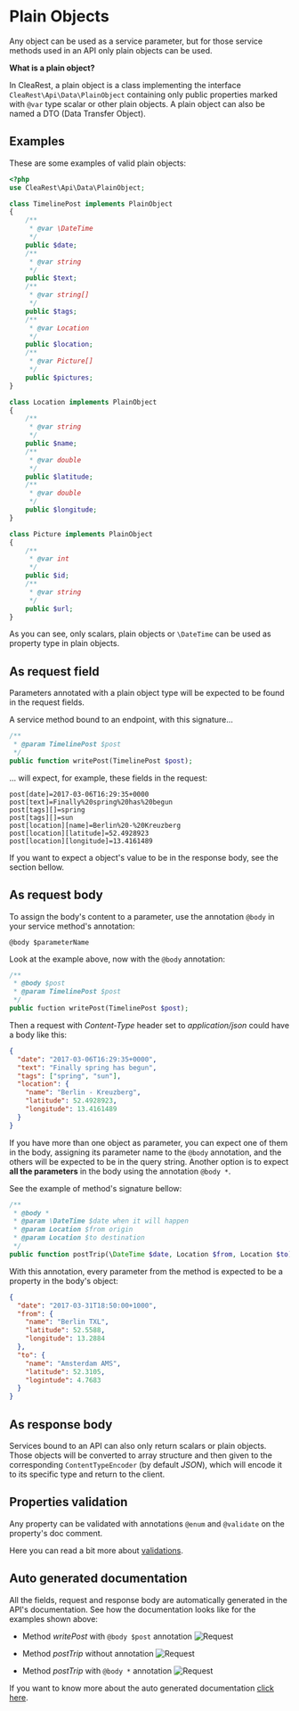 # Plain Objects

Any object can be used as a service parameter, 
but for those service methods used in an API only plain objects can be used.

**What is a plain object?**

In CleaRest, a plain object is a class implementing the interface `CleaRest\Api\Data\PlainObject`
containing only public properties marked with `@var` type
scalar or other plain objects.
A plain object can also be named a DTO (Data Transfer Object).

## Examples

These are some examples of valid plain objects:
```php
<?php
use CleaRest\Api\Data\PlainObject;

class TimelinePost implements PlainObject
{
    /** 
     * @var \DateTime
     */
    public $date;
    /** 
     * @var string
     */
    public $text;
    /**
     * @var string[]
     */
    public $tags;
    /**
     * @var Location
     */
    public $location;
    /**
     * @var Picture[]
     */
    public $pictures;
}

class Location implements PlainObject
{
    /**
     * @var string
     */
    public $name;
    /**
     * @var double
     */
    public $latitude;
    /**
     * @var double
     */
    public $longitude;
}

class Picture implements PlainObject
{
    /**
     * @var int
     */
    public $id;
    /**
     * @var string
     */
    public $url;
}
```
As you can see, only scalars, plain objects or `\DateTime` can be used as property type in plain objects.


## As request field

Parameters annotated with a plain object type will be expected to be found in the request fields.

A service method bound to an endpoint, with this signature...
```php
/**
 * @param TimelinePost $post
 */
public function writePost(TimelinePost $post);
```
... will expect, for example, these fields in the request:
```
post[date]=2017-03-06T16:29:35+0000
post[text]=Finally%20spring%20has%20begun
post[tags][]=spring
post[tags][]=sun
post[location][name]=Berlin%20-%20Kreuzberg
post[location][latitude]=52.4928923
post[location][longitude]=13.4161489
```
If you want to expect a object's value to be in the response body, see the section bellow.

## As request body

To assign the body's content to a parameter, use the annotation `@body` in your service method's annotation:
```
@body $parameterName
```
Look at the example above, now with the `@body` annotation:
```php
/**
 * @body $post
 * @param TimelinePost $post
 */
public fuction writePost(TimelinePost $post);
```
Then a request with *Content-Type* header set to *application/json* could have a body like this:
```json
{
  "date": "2017-03-06T16:29:35+0000",
  "text": "Finally spring has begun",
  "tags": ["spring", "sun"],
  "location": {
    "name": "Berlin - Kreuzberg",
    "latitude": 52.4928923,
    "longitude": 13.4161489
  }
}
```

If you have more than one object as parameter, you can expect one of them in the body, assigning its 
parameter name to the `@body` annotation, and the others will be expected to be in the query string.
Another option is to expect **all the parameters** in the body using the annotation `@body *`.

See the example of method's signature bellow:
```php
/**
 * @body *
 * @param \DateTime $date when it will happen
 * @param Location $from origin
 * @param Location $to destination
 */
public function postTrip(\DateTime $date, Location $from, Location $to);
```
With this annotation, every parameter from the method is expected to be a property in the body's object:
```json
{
  "date": "2017-03-31T18:50:00+1000",
  "from": {
    "name": "Berlin TXL",
    "latitude": 52.5588,
    "longitude": 13.2884
  },
  "to": {
    "name": "Amsterdam AMS",
    "latitude": 52.3105,
    "logintude": 4.7683
  }
}
```

## As response body

Services bound to an API can also only return scalars or plain objects.
Those objects will be converted to array structure and then given to the corresponding `ContentTypeEncoder`
(by default *JSON*), which will encode it to its specific type and return to the client.

## Properties validation

Any property can be validated with annotations `@enum` and `@validate` on the property's doc comment.

Here you can read a bit more about [validations](validations.md).


## Auto generated documentation

All the fields, request and response body are automatically generated in the API's documentation.
See how the documentation looks like for the examples shown above:

 * Method *writePost* with `@body $post` annotation
 ![Request](images/objects-writePost.png)
 
 * Method *postTrip* without annotation
 ![Request](images/objects-postTrip-fields.png)
 
 * Method *postTrip* with `@body *` annotation
 ![Request](images/objects-postTrip-body.png)

If you want to know more about the auto generated documentation [click here](auto-docs.md).